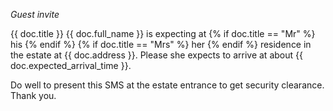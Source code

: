 *Guest invite*

{{ doc.title }} {{ doc.full_name }} is expecting at {% if doc.title == "Mr" %} his {% endif %} {% if doc.title == "Mrs" %} her {% endif %}
residence in the estate at {{ doc.address }}. Please she expects to arrive at about {{ doc.expected_arrival_time }}.

Do well to present this SMS at the estate entrance to get security clearance. Thank you.